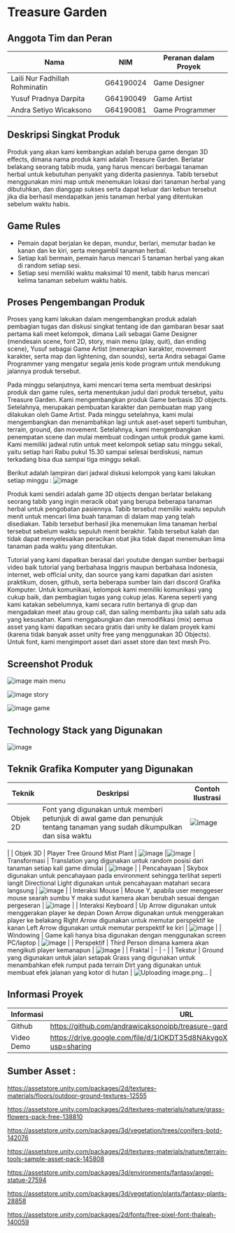# Treasure Garden

## Anggota Tim dan Peran
| Nama | NIM | Peranan dalam Proyek |
|------|-----|----------------------|
| Laili Nur Fadhillah Rohminatin | G64190024 | Game Designer |
| Yusuf Pradnya Darpita | G64190049 | Game Artist |
| Andra Setiyo Wicaksono | G64190081 | Game Programmer |

## Deskripsi Singkat Produk
Produk yang akan kami kembangkan adalah berupa game dengan 3D effects, dimana nama produk kami adalah Treasure Garden. Berlatar belakang seorang tabib muda, yang harus mencari berbagai tanaman herbal untuk kebutuhan penyakit yang diderita pasiennya. Tabib tersebut menggunakan mini map untuk menemukan lokasi dari tanaman herbal yang dibutuhkan, dan dianggap sukses serta dapat keluar dari kebun tersebut jika dia berhasil mendapatkan jenis tanaman herbal yang ditentukan sebelum waktu habis.

## Game Rules
- Pemain dapat berjalan ke depan, mundur, berlari, memutar badan ke kanan dan ke kiri, serta mengambil tanaman herbal.
- Setiap kali bermain, pemain harus mencari 5 tanaman herbal yang akan di random setiap sesi.
- Setiap sesi memiliki waktu maksimal 10 menit, tabib harus mencari kelima tanaman sebelum waktu habis.

## Proses Pengembangan Produk

  Proses yang kami lakukan dalam mengembangkan produk adalah pembagian tugas dan diskusi singkat tentang ide dan gambaran besar saat pertama kali meet kelompok, dimana Laili sebagai Game Designer (mendesain scene, font 2D, story, main menu (play, quit), dan ending scene), Yusuf sebagai Game Artist (menerapkan karakter, movement karakter, serta map dan lightening, dan sounds), serta Andra sebagai Game Programmer yang mengatur segala jenis kode program untuk mendukung jalannya produk tersebut.
  
  Pada minggu selanjutnya, kami mencari tema serta membuat deskripsi produk dan game rules, serta menentukan judul dari produk tersebut, yaitu Treasure Garden. Kami mengembangkan produk Game berbasis 3D objects. Setelahnya, merupakan pembuatan karakter dan pembuatan map yang dilakukan oleh Game Artist. Pada minggu setelahnya, kami mulai mengembangkan dan menambahkan lagi untuk aset-aset seperti tumbuhan, terrain, ground, dan movement. Setelahnya, kami mengembangkan penempatan scene dan mulai membuat codingan untuk produk game kami. Kami memiliki jadwal rutin untuk meet kelompok setiap satu minggu sekali, yaitu setiap hari Rabu pukul 15.30 sampai selesai berdiskusi, namun terkadang bisa dua sampai tiga minggu sekali.
  
  Berikut adalah lampiran dari jadwal diskusi kelompok yang kami lakukan setiap minggu :
![image](https://user-images.githubusercontent.com/78837351/146873938-a7024543-0db4-467d-9ac5-433c0285d41c.png)
  
  Produk kami sendiri adalah game 3D objects dengan berlatar belakang seorang tabib yang ingin meracik obat yang berupa beberapa tanaman herbal untuk pengobatan pasiennya. Tabib tersebut memiliki waktu sepuluh menit untuk mencari lima buah tanaman di dalam map yang telah disediakan. Tabib tersebut berhasil jika menemukan lima tanaman herbal tersebut sebelum waktu sepuluh menit berakhir. Tabib tersebut kalah dan tidak dapat menyelesaikan peracikan obat jika tidak dapat menemukan lima tanaman pada waktu yang ditentukan.
  
  Tutorial yang kami dapatkan berasal dari youtube dengan sumber berbagai video baik tutorial yang berbahasa Inggris maupun berbahasa Indonesia, internet, web official unity, dan source yang kami dapatkan dari asisten praktikum, dosen, github, serta beberapa sumber lain dari discord Grafika Komputer.
Untuk komunikasi, kelompok kami memiliki komunikasi yang cukup baik, dan pembagian tugas yang cukup jelas. Karena seperti yang kami katakan sebelumnya, kami secara rutin bertanya di grup dan mengadakan meet atau group call, dan saling membantu jika salah satu ada yang kesusahan.
Kami menggabungkan dan memodifikasi (mix) semua asset yang kami dapatkan secara gratis dari unity ke dalam proyek kami (karena tidak banyak asset unity free yang menggunakan 3D Objects). Untuk font, kami mengimport asset dari asset store dan text mesh Pro.


## Screenshot Produk
![image](https://user-images.githubusercontent.com/78837351/146872968-ae8c3076-7ea2-42b9-8949-48c5df7748bf.png)
main menu

![image](https://user-images.githubusercontent.com/78837351/146873043-9be76ec7-ed2f-49e7-99b3-5ee873d3fc80.png)
story

![image](https://user-images.githubusercontent.com/78837351/146873147-f4b22968-bf76-42f3-97c4-dd6504aee3d9.png)
game

## Technology Stack yang Digunakan

![image](https://user-images.githubusercontent.com/78837351/146873181-feecd30d-4a9a-4153-9b87-1f952e9cc603.png)


## Teknik Grafika Komputer yang Digunakan
| Teknik | Deskripsi | Contoh Ilustrasi |
|--------|-----------|------------------|
| Objek 2D | Font yang digunakan untuk memberi petunjuk di awal game dan penunjuk tentang tanaman yang sudah dikumpulkan dan sisa waktu | ![image](https://user-images.githubusercontent.com/78837351/146873330-017a6b35-06cc-4eaa-a1b0-bf57c17b7fb4.png)
 |
| Objek 3D | Player
Tree
Ground
Mist
Plant
 | ![image](https://user-images.githubusercontent.com/78837351/146873392-b6d39862-1964-4353-b5ae-e5eb0dba12fc.png) |![image](https://user-images.githubusercontent.com/78837351/146873448-9b01142a-d9dd-4fb9-ac74-9c99e3166875.png)
| Transformasi | Translation yang digunakan untuk random posisi dari tanaman setiap kali game dimulai | ![image](https://user-images.githubusercontent.com/78837351/146873542-25d8faa2-40b2-4c02-b555-028d04cfe523.png)
 |
| Pencahayaan | Skybox digunakan untuk pencahayaan pada environment sehingga terlihat seperti langit
Directional Light digunakan untuk pencahayaan matahari secara langsung
 | ![image](https://user-images.githubusercontent.com/78837351/146873600-010452e9-d5c9-4b9c-924c-6da554488942.png)
 |
| Interaksi Mouse | Mouse Y, apabila user menggeser mouse searah sumbu Y maka sudut kamera akan berubah sesuai dengan pergeseran | ![image](https://user-images.githubusercontent.com/78837351/146873643-c51d9f35-fae7-4afe-a6ad-e65f73996e02.png)
 |
| Interaksi Keyboard | Up Arrow digunakan untuk menggerakan player ke depan
Down Arrow digunakan untuk menggerakan player ke belakang
Right Arrow digunakan untuk memutar perspektif ke kanan
Left Arrow digunakan untuk memutar perspektif ke kiri
 | ![image](https://user-images.githubusercontent.com/78837351/146873686-f3d6b171-d295-4753-8b64-30a564c30f7c.png)
 |
| Windowing | Game kali hanya bisa digunakan dengan menggunakan screen PC/laptop | ![image](https://user-images.githubusercontent.com/78837351/146873719-99c1e005-38df-407e-9cd3-128dd157ea5f.png)
 |
| Perspektif | Third Person dimana kamera akan mengikuti player kemanapun  | ![image](https://user-images.githubusercontent.com/78837351/146873774-a93af898-c1e1-432c-b0d2-8667a0976104.png)
 |
| Fraktal | - | - |
| Tekstur | Ground yang digunakan untuk jalan setapak
Grass yang digunakan untuk menambahkan efek rumput pada terrain
Dirt yang digunakan untuk membuat efek jalanan yang kotor di hutan
 | ![Uploading image.png…]()
 |

## Informasi Proyek
| Informasi | URL |
|-----------|-----|
| Github | https://github.com/andrawicaksonoipb/treasure-garden |
| Video Demo | https://drive.google.com/file/d/1lOKDT35d8NAkygoXVS8KuO1KVSUSvmhu/view?usp=sharing |

## Sumber Asset :
https://assetstore.unity.com/packages/2d/textures-materials/floors/outdoor-ground-textures-12555

https://assetstore.unity.com/packages/2d/textures-materials/nature/grass-flowers-pack-free-138810

https://assetstore.unity.com/packages/3d/vegetation/trees/conifers-botd-142076

https://assetstore.unity.com/packages/2d/textures-materials/nature/terrain-tools-sample-asset-pack-145808

https://assetstore.unity.com/packages/3d/environments/fantasy/angel-statue-27594

https://assetstore.unity.com/packages/3d/vegetation/plants/fantasy-plants-28858

https://assetstore.unity.com/packages/2d/fonts/free-pixel-font-thaleah-140059
